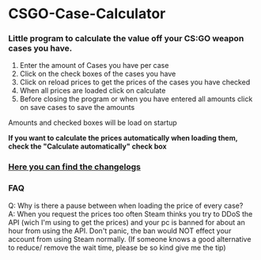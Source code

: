 # CSGO-Case-Calculator
### Little program to calculate the value off your CS:GO weapon cases you have.

1. Enter the amount of Cases you have per case
2. Click on the check boxes of the cases you have
3. Click on reload prices to get the prices of the cases you have checked
4. When all prices are loaded click on calculate
5. Before closing the program or when you have entered all amounts click on save cases to save the amounts

Amounts and checked boxes will be load on startup

**If you want to calculate the prices automatically when loading them, check the "Calculate automatically" check box**

### [Here you can find the changelogs](Changelogs.md)  

### FAQ

Q: Why is there a pause between when loading the price of every case?  
A: When you request the prices too often Steam thinks you try to DDoS the API (wich I'm using to get the prices) and your pc is banned for about an hour from using the API. Don't panic, the ban would NOT effect your account from using Steam normally.
(If someone knows a good alternative to reduce/ remove the wait time, please be so kind give me the tip)
